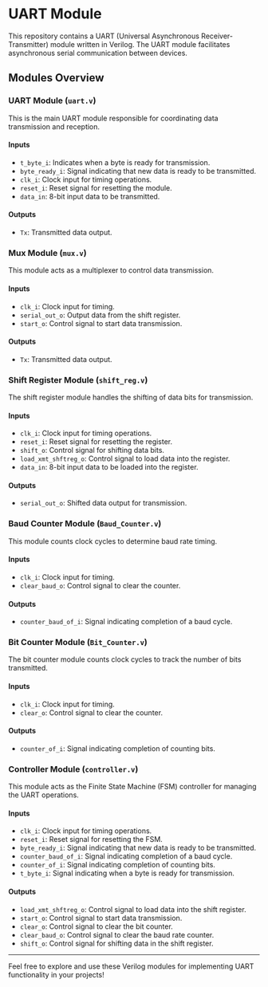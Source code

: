 # UART Module

This repository contains a UART (Universal Asynchronous Receiver-Transmitter) module written in Verilog. The UART module facilitates asynchronous serial communication between devices.

## Modules Overview

### UART Module (`uart.v`)

This is the main UART module responsible for coordinating data transmission and reception.

#### Inputs

- `t_byte_i`: Indicates when a byte is ready for transmission.
- `byte_ready_i`: Signal indicating that new data is ready to be transmitted.
- `clk_i`: Clock input for timing operations.
- `reset_i`: Reset signal for resetting the module.
- `data_in`: 8-bit input data to be transmitted.

#### Outputs

- `Tx`: Transmitted data output.

### Mux Module (`mux.v`)

This module acts as a multiplexer to control data transmission.

#### Inputs

- `clk_i`: Clock input for timing.
- `serial_out_o`: Output data from the shift register.
- `start_o`: Control signal to start data transmission.

#### Outputs

- `Tx`: Transmitted data output.

### Shift Register Module (`shift_reg.v`)

The shift register module handles the shifting of data bits for transmission.

#### Inputs

- `clk_i`: Clock input for timing operations.
- `reset_i`: Reset signal for resetting the register.
- `shift_o`: Control signal for shifting data bits.
- `load_xmt_shftreg_o`: Control signal to load data into the register.
- `data_in`: 8-bit input data to be loaded into the register.

#### Outputs

- `serial_out_o`: Shifted data output for transmission.

### Baud Counter Module (`Baud_Counter.v`)

This module counts clock cycles to determine baud rate timing.

#### Inputs

- `clk_i`: Clock input for timing.
- `clear_baud_o`: Control signal to clear the counter.

#### Outputs

- `counter_baud_of_i`: Signal indicating completion of a baud cycle.

### Bit Counter Module (`Bit_Counter.v`)

The bit counter module counts clock cycles to track the number of bits transmitted.

#### Inputs

- `clk_i`: Clock input for timing.
- `clear_o`: Control signal to clear the counter.

#### Outputs

- `counter_of_i`: Signal indicating completion of counting bits.

### Controller Module (`controller.v`)

This module acts as the Finite State Machine (FSM) controller for managing the UART operations.

#### Inputs

- `clk_i`: Clock input for timing operations.
- `reset_i`: Reset signal for resetting the FSM.
- `byte_ready_i`: Signal indicating that new data is ready to be transmitted.
- `counter_baud_of_i`: Signal indicating completion of a baud cycle.
- `counter_of_i`: Signal indicating completion of counting bits.
- `t_byte_i`: Signal indicating when a byte is ready for transmission.

#### Outputs

- `load_xmt_shftreg_o`: Control signal to load data into the shift register.
- `start_o`: Control signal to start data transmission.
- `clear_o`: Control signal to clear the bit counter.
- `clear_baud_o`: Control signal to clear the baud rate counter.
- `shift_o`: Control signal for shifting data in the shift register.

---

Feel free to explore and use these Verilog modules for implementing UART functionality in your projects!
